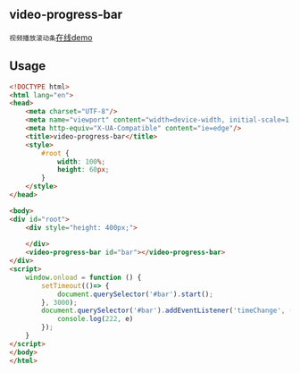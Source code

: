## video-progress-bar

`视频播放滚动条`[在线demo](https://ligaopeng123-npm.github.io/web-components-repo/?path=/docs/example-videoprogressbar--props)

## Usage

```html
<!DOCTYPE html>
<html lang="en">
<head>
    <meta charset="UTF-8"/>
    <meta name="viewport" content="width=device-width, initial-scale=1.0"/>
    <meta http-equiv="X-UA-Compatible" content="ie=edge"/>
    <title>video-progress-bar</title>
    <style>
        #root {
            width: 100%;
            height: 60px;
        }
    </style>
</head>

<body>
<div id="root">
    <div style="height: 400px;">
       
    </div>
    <video-progress-bar id="bar"></video-progress-bar>
</div>
<script>
    window.onload = function () {
        setTimeout(()=> {
            document.querySelector('#bar').start();
        }, 3000);
        document.querySelector('#bar').addEventListener('timeChange', (e)=> {
            console.log(222, e)
        });
    }
</script>
</body>
</html>

```



